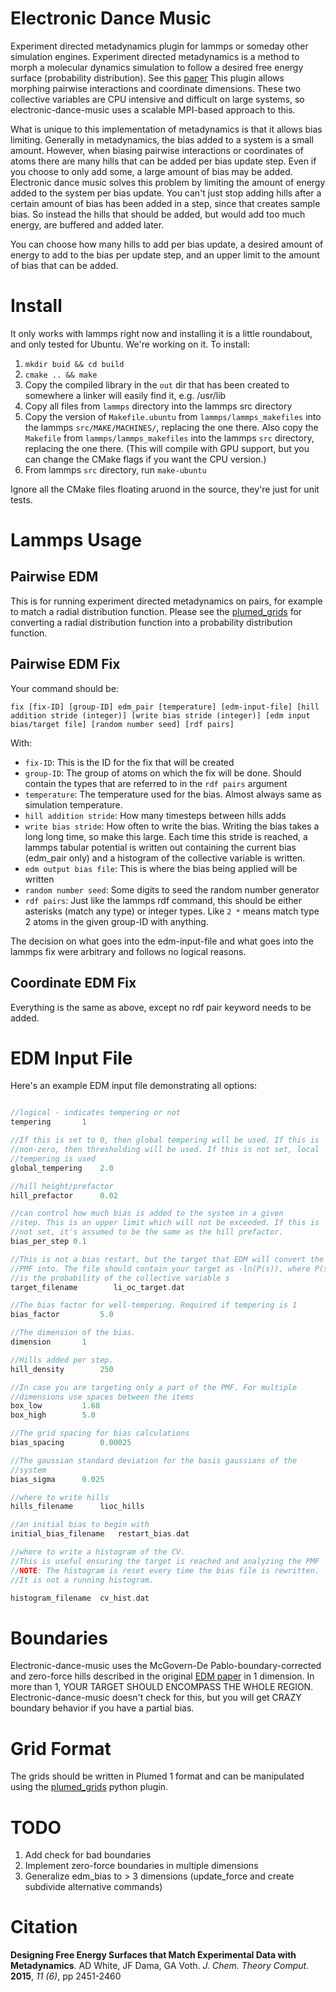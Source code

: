 Electronic Dance Music
======================

Experiment directed metadynamics plugin for lammps or someday other
simulation engines. Experiment directed metadynamics is a method
to morph a molecular dynamics simulation to follow a desired free
energy surface (probability distribution). See this
[paper](http://pubs.acs.org/doi/abs/10.1021/acs.jctc.5b00178) This
plugin allows morphing pairwise interactions and coordinate
dimensions. These two collective variables are CPU intensive and
difficult on large systems, so electronic-dance-music uses a scalable
MPI-based approach to this.

What is unique to this implementation of metadynamics is that it
allows bias limiting. Generally in metadynamics, the bias added to a
system is a small amount. However, when biasing pairwise interactions
or coordinates of atoms there are many hills that can be added per
bias update step. Even if you choose to only add some, a large amount
of bias may be added. Electronic dance music solves this problem by
limiting the amount of energy added to the system per bias update. You
can't just stop adding hills after a certain amount of bias has been
added in a step, since that creates sample bias. So instead the hills that
should be added, but would add too much energy, are buffered and added
later.

You can choose how many hills to add per bias update, a desired amount
of energy to add to the bias per update step, and an upper limit to
the amount of bias that can be added.

Install
===

It only works with lammps right now and installing it is a little
roundabout, and only tested for Ubuntu. We're working on it. To install:

1. `mkdir buid && cd build`
2. `cmake .. && make`
3. Copy the compiled library in the `out` dir that has been created to somewhere a linker will easily find it, e.g. /usr/lib
4. Copy all files from `lammps` directory into the lammps src directory
5. Copy the version of `Makefile.ubuntu` from `lammps/lammps_makefiles` into the lammps `src/MAKE/MACHINES/`, replacing the one there. Also copy the `Makefile` from `lammps/lammps_makefiles` into the lammps `src` directory, replacing the one there. (This will compile with GPU support, but you can change the CMake flags if you want the CPU version.)
6. From lammps `src` directory, run `make-ubuntu`

Ignore all the CMake files floating aruond in the source, they're just
for unit tests.

Lammps Usage
====

Pairwise EDM
---

This is for running experiment directed metadynamics on pairs, for
example to match a radial distribution function. Please see the
[plumed_grids](https://github.com/whitead/plumed_grids) for converting
a radial distribution function into a probability distribution
function.

Pairwise EDM Fix
----

Your command should be:

    fix [fix-ID] [group-ID] edm_pair [temperature] [edm-input-file] [hill addition stride (integer)] [write bias stride (integer)] [edm input bias/target file] [random number seed] [rdf pairs]

With:

  * `fix-ID`: This is the ID for the fix that will be created
  * `group-ID`: The group of atoms on which the fix will be done. Should contain the types that are referred to in the `rdf pairs` argument
  * `temperature`: The temperature used for the bias. Almost always same as simulation temperature.  
  * `hill addition stride`: How many timesteps between hills adds
  * `write bias stride`: How often to write the bias. Writing the bias takes a long long time, so make this large. Each time this stride is reached, a lammps tabular potential is written out containing the current bias (edm_pair only) and a histogram of the collective variable is written.
  * `edm output bias file`: This is where the bias being applied will be written
  * `random number seed`: Some digits to seed the random number generator
  * `rdf pairs`: Just like the lammps rdf command, this should be either asterisks (match any type) or integer types.  Like `2 *` means match type 2 atoms in the given group-ID with anything.

The decision on what goes into the edm-input-file and what goes into the lammps fix were arbitrary and follows no logical reasons.

Coordinate EDM Fix
----

Everything is the same as above, except no rdf pair keyword needs to be added.

EDM Input File
====

Here's an example EDM input file demonstrating all options:

```C

//logical - indicates tempering or not
tempering		1

//If this is set to 0, then global tempering will be used. If this is
//non-zero, then thresholding will be used. If this is not set, local
//tempering is used
global_tempering	2.0

//hill height/prefactor
hill_prefactor		0.02 

//can control how much bias is added to the system in a given
//step. This is an upper limit which will not be exceeded. If this is
//not set, it's assumed to be the same as the hill prefactor.
bias_per_step 0.1

//This is not a bias restart, but the target that EDM will convert the
//PMF into. The file should contain your target as -ln(P(s)), where P(s)
//is the probability of the collective variable s
target_filename	       li_oc_target.dat

//The bias factor for well-tempering. Required if tempering is 1
bias_factor 		5.0

//The dimension of the bias. 
dimension 		1

//Hills added per step. 
hill_density		250

//In case you are targeting only a part of the PMF. For multiple
//dimensions use spaces between the items
box_low			1.68
box_high		5.0

//The grid spacing for bias calculations
bias_spacing		0.00025

//The gaussian standard deviation for the basis gaussians of the
//system
bias_sigma		0.025

//where to write hills
hills_filename		lioc_hills

//an initial bias to begin with 
initial_bias_filename   restart_bias.dat

//where to write a histogram of the CV.
//This is useful ensuring the target is reached and analyzing the PMF
//NOTE: The histogram is reset every time the bias file is rewritten.
//It is not a running histogram.

histogram_filename	cv_hist.dat

```

Boundaries
===

Electronic-dance-music uses the McGovern-De Pablo-boundary-corrected
and zero-force hills described in the original
[EDM paper](http://pubs.acs.org/doi/abs/10.1021/acs.jctc.5b00178) in 1
dimension. In more than 1, YOUR TARGET SHOULD ENCOMPASS THE WHOLE
REGION. Electronic-dance-music doesn't check for this, but you will
get CRAZY boundary behavior if you have a partial bias.


Grid Format
===

The grids should be written in Plumed 1 format and can be manipulated
using the [plumed_grids](https://github.com/whitead/plumed_grids) python plugin.

TODO
===

1. Add check for bad boundaries
2. Implement zero-force boundaries in multiple dimensions
3. Generalize edm_bias to > 3 dimensions (update_force and create subdivide alternative commands)

Citation
===

**Designing Free Energy Surfaces that Match Experimental Data with Metadynamics**. AD White, JF Dama, GA Voth. *J. Chem. Theory Comput.* **2015**, *11 (6)*, pp 2451-2460
